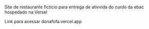 Site de restaurante ficticio para entrega de ativvida do curdo da ebac hospedado na Versel 



Link para acessar 
donafofa.vercel.app

